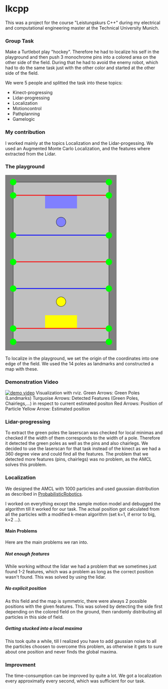 lkcpp
=======

This was a project for the course "Leistungskurs C++" during my electrical and computational engineering master at the Technical University Munich.

### Group Task
Make a Turtlebot play "hockey". Therefore he had to localize his self in the playground and then push 3 monochrome pins into a colored area on the other side of the field. During that he had to avoid the enemy robot, which had to do the same task just with the other color and started at the other side of the field.

We were 5 people and splitted the task into these topics:
* Kinect-progressing
* Lidar-progressing
* Localization
* Motioncontrol
* Pathplanning
* Gamelogic

### My contribution
I worked mainly at the topics Localization and the Lidar-progessing.
We used an Augmented Monte Carlo Localization, and the features where extracted from the Lidar.

### The playground
![playground](./pictures/playground.PNG)

To localize in the playground, we set the origin of the coordinates into one edge of the field. We used the 14 poles as landmarks and constructed a map with these.

### Demonstration Video
[![demo video](https://img.youtube.com/vi/cGywEwyuMyQ/0.jpg)](http://www.youtube.com/watch?v=cGywEwyuMyQ)
Visualization with rviz. 
Green Arrows: Green Poles (Landmarks)
Turquoise Arrows: Detected Features (Green Poles, Chairlegs,...) in respect to current estimated positon
Red Arrows: Position of Particle
Yellow Arrow: Estimated position

### Lidar-progressing
To extract the green poles the laserscan was checked for local minimas and checked if the width of them corresponds to the width of a pole. Therefore it detected the green poles as well as the pins and also chairlegs. We decided to use the laserscan for that task instead of the kinect as we had a 360 degree view and could find all the features. The problem that we detected more features (pins, chairlegs) was no problem, as the AMCL solves this problem.

### Localization
We designed the AMCL with 1000 particles and used gaussian distribution as described in [ProbabilisticRobotics](https://docs.ufpr.br/~danielsantos/ProbabilisticRobotics.pdf).

I worked on everything except the sample motion model and debugged the algorithm till it worked for our task. The actual position got calculated from all the particles with a modified k-mean algorithm (set k=1, if error to big, k=2 ...). 

#### Main Problems
Here are the main problems we ran into.

##### Not enough features
While working without the lidar we had a problem that we sometimes just found 1-2 features, which was a problem as long as the correct position wasn't found. This was solved by using the lidar.

##### No explicit position
As this field and the map is symmetric, there were always 2 possible positions with the given features. This was solved by detecting the side first depending on the colored field on the ground, then randomly distributing all particles in this side of field.

##### Getting stucked into a local maxima
This took quite a while, till I realized you have to add gaussian noise to all the particles choosen to overcome this problem, as otherwise it gets to sure about one position and never finds the global maxima.

### Improvment
The time-consumption can be improved by quite a lot. We got a localization every approximatly every second, which was sufficient for our task.
